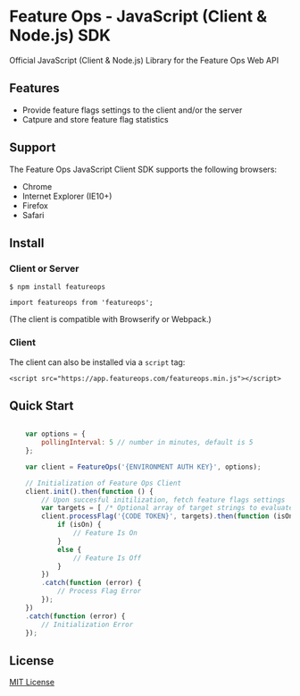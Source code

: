 # Feature Ops - JavaScript (Client & Node.js) SDK
Official JavaScript (Client & Node.js) Library for the Feature Ops Web API

## Features
- Provide feature flags settings to the client and/or the server
- Catpure and store feature flag statistics

## Support
The Feature Ops JavaScript Client SDK supports the following browsers:

* Chrome
* Internet Explorer (IE10+)
* Firefox
* Safari

## Install

### Client or Server

`$ npm install featureops`

`import featureops from 'featureops';`

(The client is compatible with Browserify or Webpack.)

### Client

The client can also be installed via a `script` tag:

`<script src="https://app.featureops.com/featureops.min.js"></script>`

## Quick Start

```js

    var options = {
        pollingInterval: 5 // number in minutes, default is 5
    };

    var client = FeatureOps('{ENVIRONMENT AUTH KEY}', options);

    // Initialization of Feature Ops Client
    client.init().then(function () {
        // Upon succesful initilization, fetch feature flags settings
        var targets = [ /* Optional array of target strings to evaluate feature against */];
        client.processFlag('{CODE TOKEN}', targets).then(function (isOn) {
            if (isOn) {
                // Feature Is On
            }
            else {
                // Feature Is Off
            }
        })
        .catch(function (error) {
            // Process Flag Error
        });
    })
    .catch(function (error) {
        // Initialization Error
    });
```
## License

[MIT License](https://github.com/featureops/featureops-javascript/blob/master/LICENSE)